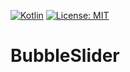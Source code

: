 [![Kotlin](https://img.shields.io/badge/Kotlin-2.0.0-blue.svg?style=flat&logo=kotlin)](https://kotlinlang.org)
[![License: MIT](https://img.shields.io/badge/License-MIT-orange.svg)](https://github.com/TurKurT656/BubbleSlider/LICENSE)

# BubbleSlider